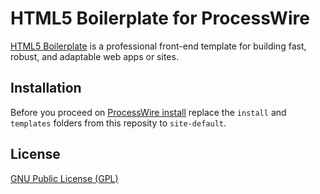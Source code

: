 # HTML5 Boilerplate for ProcessWire

[HTML5 Boilerplate](http://html5boilerplate.com) is a professional front-end template for building fast, robust, and adaptable web apps or sites.

## Installation

Before you proceed on [ProcessWire install](https://github.com/ryancramerdesign/ProcessWire#installation) replace the `install` and `templates` folders from this reposity to `site-default`.

## License

[GNU Public License (GPL)](http://www.gnu.org/copyleft/gpl.html)